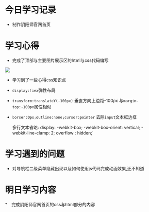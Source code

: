 # 今日学习记录

* 制作阴阳师官网首页


# 学习心得

* 完成了顶部与主要图片展示区的html与css代码编写

![](http://prqnryn2v.bkt.clouddn.com/%E5%BE%AE%E4%BF%A1%E6%88%AA%E5%9B%BE_20190519225701.png)

* 学习到了一些心得css知识点
* `display:fiex`弹性布局
* `transform:translateY(-100px)` 垂直方向上边距-100px 与`margin-top:-100px`属性相似
* `borser:0px;outline:none;cursor:pointer`
 去除`input`文本框边框
    

    多行文本省略:
      display: -webkit-box;
      -webkit-box-orient: vertical;
      -webkit-line-clamp: 2; 
      overflow : hidden;`
      

# 学习遇到的问题

* 对导航栏二级菜单隐藏出现以及如何使用js代码完成动画效果,还不知道

# 明日学习内容

*　完成阴阳师官网首页的css与html部分的内容